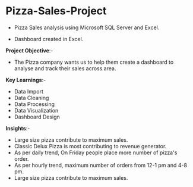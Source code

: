 # Pizza-Sales-Project
* Pizza Sales analysis using Microsoft SQL Server and Excel.

* Dashboard created in Excel.

**Project Objective**:- 
* The Pizza company wants us to help them create a dashboard to analyse and track their sales across area.

**Key Learnings**:-
* Data Import
* Data Cleaning
* Data Processing
* Data Visualization
* Dashboard Design

**Insights**:-
* Large size pizza contribute to maximum sales.
* Classic Delux Pizza is most contributing to revenue generator.
* As per daily trend, On Friday people place more number of pizza's order.
* As per hourly trend, maximum number of orders from 12-1 pm and 4-8 pm.
* Large size pizza contribute to maximum sales.
